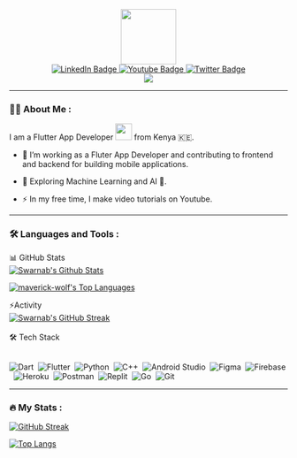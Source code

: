 <div id="header" align="center">
  <img src="https://media.giphy.com/media/wwg1suUiTbCY8H8vIA/giphy-downsized-large.gif" width="100"/>
</div>
<div id="badges" align="center">
  <a href="https://www.linkedin.com/in/eiji-otieno-62595b276">
    <img src="https://img.shields.io/badge/LinkedIn-blue?style=for-the-badge&logo=linkedin&logoColor=white" alt="LinkedIn Badge"/>
  </a>
  <a href="https://www.youtube.com/channel/UCLNrYarXe-whi6PCyp7lIjw">
    <img src="https://img.shields.io/badge/YouTube-red?style=for-the-badge&logo=youtube&logoColor=white" alt="Youtube Badge"/>
  </a>
  <a href="https://twitter.com/_eijiotieno?t=2z3upSmHWoxyUrq3uASA3w&s=09">
    <img src="https://img.shields.io/badge/Twitter-blue?style=for-the-badge&logo=twitter&logoColor=white" alt="Twitter Badge"/>
  </a>
</div>

<div align="center">
<img src="https://komarev.com/ghpvc/?username=eijiotieno-official&style=flat-square&color=blue" align="center"/>
</div>

---

### 👨‍💻 About Me :
I am a Flutter App Developer <img src="https://media.giphy.com/media/WUlplcMpOCEmTGBtBW/giphy.gif" width="30"> from Kenya 🇰🇪.
- :telescope: I’m working as a Fluter App Developer and contributing to frontend and backend for building mobile applications.

- :seedling: Exploring Machine Learning and AI 🤖.

- :zap: In my free time, I make video tutorials on Youtube.

---

### :hammer_and_wrench: Languages and Tools :
 <summary>📊 GitHub Stats</summary>
  <a href="https://github.com/maverick-wolf"><img alt="Swarnab's Github Stats" src="https://github-readme-stats.vercel.app/api?username=maverick-wolf&show_icons=true&count_private=true&locale=en&layout=compact&theme=tokyonight" /></a>


  <a href="https://github.com/anuraghazra/github-readme-stats"><img alt="maverick-wolf's Top Languages" src="https://github-readme-stats.vercel.app/api/top-langs/?username=maverick-wolf&langs_count=10&layout=compact&theme=tokyonight" /></a>
  <summary>⚡Activity</summary>
  <a href="https://github.com/0xcatrovacer"><img alt="Swarnab's GitHub Streak" src="https://github-readme-streak-stats.herokuapp.com/?user=maverick-wolf&theme=tokyonight" /></a>
<br />
<br/>
🛠 Tech Stack
<br/>
<br/>

![Dart](https://img.shields.io/badge/dart-%230175C2.svg?style=for-the-badge&logo=dart&logoColor=white)&nbsp;
![Flutter](https://img.shields.io/badge/Flutter-%2302569B.svg?style=for-the-badge&logo=Flutter&logoColor=white)&nbsp;
![Python](https://img.shields.io/badge/Python-3776AB?style=for-the-badge&logo=python&logoColor=white)&nbsp;
![C++](https://img.shields.io/badge/c++-%2300599C.svg?style=for-the-badge&logo=c%2B%2B&logoColor=white)&nbsp;
![Android Studio](https://img.shields.io/badge/Android%20Studio-3DDC84.svg?style=for-the-badge&logo=android-studio&logoColor=white)&nbsp;
![Figma](https://img.shields.io/badge/figma-%23F24E1E.svg?style=for-the-badge&logo=figma&logoColor=white)&nbsp;
![Firebase](https://img.shields.io/badge/firebase-%23039BE5.svg?style=for-the-badge&logo=firebase)&nbsp;
![Heroku](https://img.shields.io/badge/heroku-%23430098.svg?style=for-the-badge&logo=heroku&logoColor=white)&nbsp;
![Postman](https://img.shields.io/badge/Postman-FF6C37?style=for-the-badge&logo=Postman&logoColor=white)&nbsp;
![Replit](https://img.shields.io/badge/Replit-DD1200?style=for-the-badge&logo=Replit&logoColor=white)&nbsp;
![Go](https://img.shields.io/badge/go-%2300ADD8.svg?style=for-the-badge&logo=go&logoColor=white)&nbsp;
![Git](https://img.shields.io/badge/-Git-05122A?style=flat&logo=git)&nbsp;

---

### :fire: My Stats :

[![GitHub Streak](http://github-readme-streak-stats.herokuapp.com?user=eijiotieno-official&theme=dark&background=000000)](https://git.io/streak-stats)

[![Top Langs](https://github-readme-stats.vercel.app/api/top-langs/?username=eijiotieno-official&layout=compact&theme=vision-friendly-dark)](https://github.com/anuraghazra/github-readme-stats)
